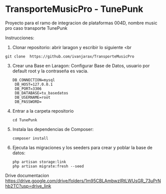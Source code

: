 # TransporteMusicPro - TunePunk
Proyecto para el ramo de integracion de plataformas 004D, nombre music pro caso transporte
TunePunk

Instrucciones:
1. Clonar repositorio: abrir laragon y escribir lo siguiente
   <br
  ```   
  git clone  https://github.com/ivanjarax/TransporteMusicPro 
  ```
3. Crear una Base en Laragon:
   Configurar Base de Datos, usuario por default root y la contraseña es vacia.
   ```
   DB_CONNECTION=mysql
    DB_HOST=127.0.0.1
    DB_PORT=3306
    DB_DATABASE=tu_basedatos
    DB_USERNAME=root
    DB_PASSWORD=
    ```
4. Entrar a la carpeta repositorio<br>
   ```
   cd TunePunk
   ```
5. Instala las dependencias de Composer:<br>
   ```
   composer install
   ```
7. Ejecuta las migraciones y los seeders para crear y poblar la base de datos:<br>
    ```
    php artisan storage:link
    php artisan migrate:fresh --seed
    ```
Drive documentacion https://drive.google.com/drive/folders/1m95CBLAmbwzIRtLWUsGR_73uPrNhb2TC?usp=drive_link
